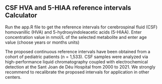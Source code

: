 ## CSF HVA and 5-HIAA reference intervals Calculator

Run the app.R file to get the reference intervals for cerebrospinal fluid (CSF) homovanillic (HVA) and 5-hydroxyindoleacetic acids (5-HIAA). Enter concentration value in nmol/L of the selected metabolite and enter age value (choose years or months units)

The proposed continuous reference intervals have been obtained from a cohort of pediatric patients (n = 1,533). CSF samples were analyzed via high-performance liquid chromatography coupled with electrochemical detection at the Sant Joan de Déu Hospital from 2000 to 2021. We strongly recommend to recalibrate the proposed intervals for application in other centers.

